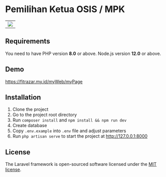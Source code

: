 # Pemilihan Ketua OSIS / MPK

<table>
    <tr>
        <td>
            <a href="https://laravel.com"><img src="https://i.imgur.com/pBNT1yy.png" /></a>
        </td>
    </tr>
</table> 


## Requirements
You need to have PHP version **8.0** or above. Node.js version **12.0** or above.

## Demo
https://fitrazar.my.id/myWeb/myPage


## Installation
1. Clone the project
2. Go to the project root directory
3. Run `composer install` and `npm install && npm run dev`
4. Create database
5. Copy `.env.example` into `.env` file and adjust parameters
6. Run `php artisan serve` to start the project at http://127.0.0.1:8000


## License

The Laravel framework is open-sourced software licensed under the [MIT license](https://opensource.org/licenses/MIT).

